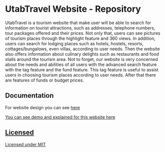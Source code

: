 # UtabTravel Website - Repository

UtabTravel is a tourism website that make user will be able to search for information on tourist attractions, such as addresses, telephone numbers, tour packages offered and their prices. Not only that, users can see pictures of tourism places through the highlight feature and 360 views. In addition, users can search for lodging places such as hotels, hostels, resorts, cottages/bungalows, even villas, according to user needs. Then the website also offers information about culinary delights such as restaurants and food stalls around the tourism area. Not to forget, our website is very concerned about the needs and abilities of all users with the advanced search feature with the tag feature and the fund feature. This tag feature is useful to assist users in choosing tourism places according to user needs. After that there are features of funds or budget prices.

## Documentation

For website design you can see <a href = "https://github.com/GWENTzy/UtabTravel/blob/master/UtabTravel%20Prototype%20Design.jpg"> here

You can see demo and explained for this website <a href = "https://www.youtube.com/watch?v=Bk6jXrW5Yi0"> here

## Licensed
Licensed under [MIT](https://github.com/GWENTzy/UtabTravel/blob/master/license.txt)
